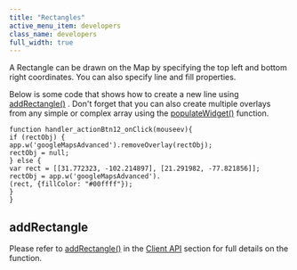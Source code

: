 ```yaml
---
title: "Rectangles"
active_menu_item: developers
class_name: developers
full_width: true
---
```



A Rectangle can be drawn on the Map by specifying the top left and bottom right coordinates. You can also specify line and fill properties.

Below is some code that shows how to create a new line using [addRectangle()](../../../../scripting-apis/client-api/widget-object-functions/advanced-maps/addrectangle) . Don't forget that you can also create multiple overlays from any simple or complex array using the [populateWidget()](../using-populatewidget) function.

    function handler_actionBtn12_onClick(mouseev){
    if (rectObj) {
    app.w('googleMapsAdvanced').removeOverlay(rectObj);
    rectObj = null;
    } else {
    var rect = [[31.772323, -102.214897], [21.291982, -77.821856]];
    rectObj = app.w('googleMapsAdvanced').
    (rect, {fillColor: "#00ffff"});
    }
    }
   

## addRectangle

Please refer to [addRectangle()](../../../../scripting-apis/client-api/widget-object-functions/advanced-maps/addrectangle) in the [Client API](../../../../scripting-apis/client-api/index) section for full details on the function.

